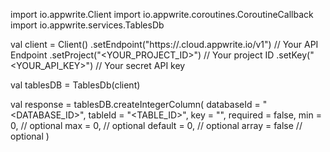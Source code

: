import io.appwrite.Client
import io.appwrite.coroutines.CoroutineCallback
import io.appwrite.services.TablesDb

val client = Client()
    .setEndpoint("https://<REGION>.cloud.appwrite.io/v1") // Your API Endpoint
    .setProject("<YOUR_PROJECT_ID>") // Your project ID
    .setKey("<YOUR_API_KEY>") // Your secret API key

val tablesDB = TablesDb(client)

val response = tablesDB.createIntegerColumn(
    databaseId = "<DATABASE_ID>",
    tableId = "<TABLE_ID>",
    key = "",
    required = false,
    min = 0, // optional
    max = 0, // optional
    default = 0, // optional
    array = false // optional
)
